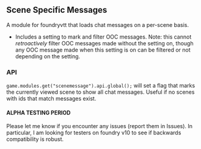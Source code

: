 ## Scene Specific Messages
A module for foundryvtt that loads chat messages on a per-scene basis.
- Includes a setting to mark and filter OOC messages. Note: this cannot *retroactively* filter OOC messages made without the setting on, though any OOC message made when this setting is on can be filtered or not depending on the setting.

### API
`game.modules.get("scenemessage").api.global();` will set a flag that marks the currently viewed scene to show all chat messages. Useful if no scenes with ids that match messages exist.

#### ALPHA TESTING PERIOD
Please let me know if you encounter any issues (report them in Issues). In particular, I am looking for testers on foundry v10 to see if backwards compatibility is robust.